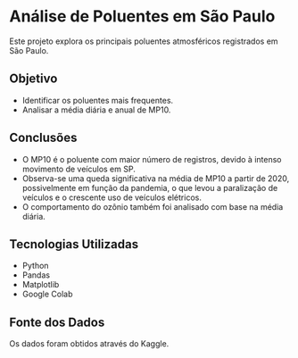 # Análise de Poluentes em São Paulo

Este projeto explora os principais poluentes atmosféricos registrados em São Paulo.

## Objetivo

- Identificar os poluentes mais frequentes.
- Analisar a média diária e anual de MP10.


## Conclusões

- O MP10 é o poluente com maior número de registros, devido à intenso movimento de veículos em SP.
- Observa-se uma queda significativa na média de MP10 a partir de 2020, possivelmente em função da pandemia, o que levou a paralização de veículos e o crescente uso de veículos elétricos.
- O comportamento do ozônio também foi analisado com base na média diária.

## Tecnologias Utilizadas

- Python
- Pandas
- Matplotlib
- Google Colab

## Fonte dos Dados

Os dados foram obtidos através do Kaggle.

